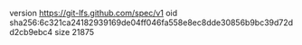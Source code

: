 version https://git-lfs.github.com/spec/v1
oid sha256:6c321ca24182939169de04ff046fa558e8ec8dde30856b9bc39d72dd2cb9ebc4
size 21875
